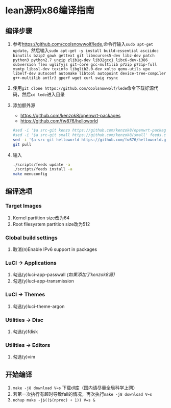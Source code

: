 # lean源码x86编译指南

## 编译步骤

1. 参考<https://github.com/coolsnowwolf/lede>,命令行输入```sudo apt-get update```，然后输入```sudo apt-get -y install build-essential asciidoc binutils bzip2 gawk gettext git libncurses5-dev libz-dev patch python3 python2.7 unzip zlib1g-dev lib32gcc1 libc6-dev-i386 subversion flex uglifyjs git-core gcc-multilib p7zip p7zip-full msmtp libssl-dev texinfo libglib2.0-dev xmlto qemu-utils upx libelf-dev autoconf automake libtool autopoint device-tree-compiler g++-multilib antlr3 gperf wget curl swig rsync```

2. 使用```git clone https://github.com/coolsnowwolf/lede```命令下载好源代码，然后```cd lede```进入目录

3. 添加额外源

    + <https://github.com/kenzok8/openwrt-packages>
    + <https://github.com/fw876/helloworld>

    ```bash
    #sed -i '$a src-git kenzo https://github.com/kenzok8/openwrt-packages' feeds.conf.default
    #sed -i '$a src-git small https://github.com/kenzok8/small' feeds.conf.default
    sed -i '$a src-git helloworld https://github.com/fw876/helloworld.git' feeds.conf.default
    git pull
    ```

4. 输入

    ```bash
    ./scripts/feeds update -a
    ./scripts/feeds install -a
    make menuconfig
    ```

## 编译选项

### Target Images

1. Kernel partition size改为64
2. Root filesystem partition size改为512

### Global build settings

1. 取消(n)Enable IPv6 support in packages

### LuCI -> Applications

1. 勾选(y)luci-app-passwall *(如果添加了kenzok8源）*
2. 勾选(y)luci-app-transmission

### LuCI -> Themes

1. 勾选(y)luci-theme-argon

### Utilities -> Disc

1. 勾选(y)fdisk

### Utilities -> Editors

1. 勾选(y)vim

## 开始编译

1. ```make -j8 download V=s``` 下载dl库（国内请尽量全局科学上网）
2. 若第一次执行有超时导致fail的情况，再次执行```make -j8 download V=s```
3. ```nohup make -j$(($(nproc) + 1)) V=s &```
